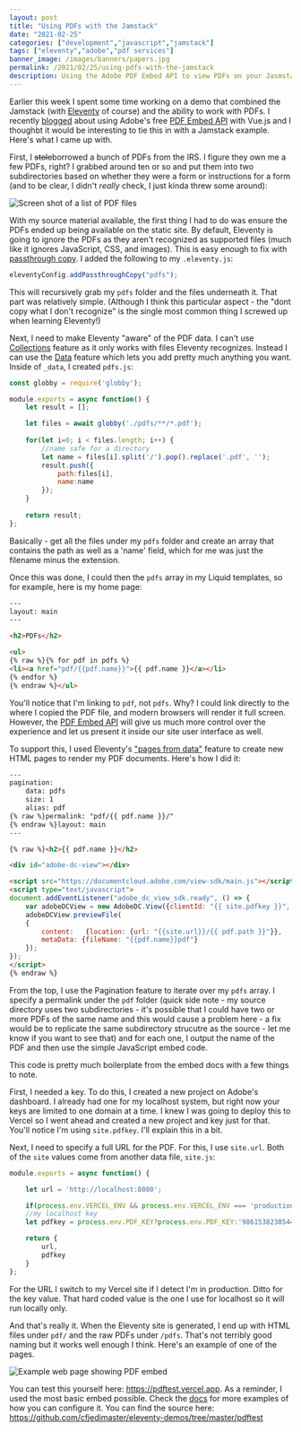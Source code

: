```yaml
---
layout: post
title: "Using PDFs with the Jamstack"
date: "2021-02-25"
categories: ["development","javascript","jamstack"]
tags: ["eleventy","adobe","pdf services"]
banner_image: /images/banners/papers.jpg
permalink: /2021/02/25/using-pdfs-with-the-jamstack
description: Using the Adobe PDF Embed API to view PDFs on your Jasmstack site
---
```


Earlier this week I spent some time working on a demo that combined the Jamstack (with [Eleventy](https://www.11ty.dev/) of course) and the ability to work with PDFs. I recently [blogged](https://www.raymondcamden.com/2021/02/17/using-the-pdf-embed-api-with-vuejs) about using Adobe's free [PDF Embed API](https://www.adobe.io/apis/documentcloud/dcsdk/pdf-embed.html) with Vue.js and I thoughbt it would be interesting to tie this in with a Jamstack example. Here's what I came up with.

First, I <strike>stole</strike>borrowed a bunch of PDFs from the IRS. I figure they own me a few PDFs, right? I grabbed around ten or so and put them into two subdirectories based on whether they were a form or instructions for a form (and to be clear, I didn't *really* check, I just kinda threw some around):

<p>
<img data-src="https://static.raymondcamden.com/images/2021/02/pdfj1.jpg" alt="Screen shot of a list of PDF files" class="lazyload imgborder imgcenter">
</p>

With my source material available, the first thing I had to do was ensure the PDFs ended up being available on the static site. By default, Eleventy is going to ignore the PDFs as they aren't recognized as supported files (much like it ignores JavaScript, CSS, and images). This is easy enough to fix with [passthrough copy](https://www.11ty.dev/docs/copy/). I added the following to my `.eleventy.js`:

```js
eleventyConfig.addPassthroughCopy("pdfs");
```

This will recursively grab my `pdfs` folder and the files underneath it. That part was relatively simple. (Although I think this particular aspect - the "dont copy what I don't recognize" is the single most common thing I screwed up when learning Eleventy!) 

Next, I need to make Eleventy "aware" of the PDF data. I can't use [Collections](https://www.11ty.dev/docs/collections/) feature as it only works with files Eleventy recognizes. Instead I can use the [Data](https://www.11ty.dev/docs/data/) feature which lets you add pretty much anything you want. Inside of `_data`, I created `pdfs.js`:

```js
const globby = require('globby');

module.exports = async function() {
	let result = [];

	let files = await globby('./pdfs/**/*.pdf');
	
	for(let i=0; i < files.length; i++) {
		//name safe for a directory
		let name = files[i].split('/').pop().replace('.pdf', '');
		result.push({
			path:files[i],
			name:name
		});
	}
	
	return result;
};
```

Basically - get all the files under my `pdfs` folder and create an array that contains the path as well as a 'name' field, which for me was just the filename minus the extension. 

Once this was done, I could then the `pdfs` array in my Liquid templates, so for example, here is my home page:

```html
---
layout: main
---

<h2>PDFs</h2>

<ul>
{% raw %}{% for pdf in pdfs %}
<li><a href="pdf/{{pdf.name}}">{{ pdf.name }}</a></li>
{% endfor %}
{% endraw %}</ul>
```

You'll notice that I'm linking to `pdf`, not `pdfs`. Why? I could link directly to the where I copied the PDF file, and modern browsers will render it full screen. However, the [PDF Embed API](https://www.adobe.io/apis/documentcloud/dcsdk/pdf-embed.html) will give us much more control over the experience and let us present it inside our site user interface as well. 

To support this, I used Eleventy's ["pages from data"](https://www.11ty.dev/docs/pages-from-data/) feature to create new HTML pages to render my PDF documents. Here's how I did it:

```html
---
pagination:
    data: pdfs
    size: 1
    alias: pdf
{% raw %}permalink: "pdf/{{ pdf.name }}/"
{% endraw %}layout: main
---

{% raw %}<h2>{{ pdf.name }}</h2>

<div id="adobe-dc-view"></div>

<script src="https://documentcloud.adobe.com/view-sdk/main.js"></script>
<script type="text/javascript">
document.addEventListener("adobe_dc_view_sdk.ready", () => {
	var adobeDCView = new AdobeDC.View({clientId: "{{ site.pdfkey }}", divId: "adobe-dc-view"});
	adobeDCView.previewFile(
	{
		content:   {location: {url: "{{site.url}}/{{ pdf.path }}"}},
		metaData: {fileName: "{{pdf.name}}pdf"}
	});
});
</script>
{% endraw %}
```

From the top, I use the Pagination feature to iterate over my `pdfs` array. I specify a permalink under the `pdf` folder (quick side note - my source directory uses two subdirectories - it's possible that I could have two or more PDFs of the same name and this would cause a problem here - a fix would be to replicate the same subdirectory strucutre as the source - let me know if you want to see that) and for each one, I output the name of the PDF and then use the simple JavaScript embed code. 

This code is pretty much boilerplate from the embed docs with a few things to note.

First, I needed a key. To do this, I created a new project on Adobe's dashboard. I already had one for my localhost system, but right now your keys are limited to one domain at a time. I knew I was going to deploy this to Vercel so I went ahead and created a new project and key just for that. You'll notice I'm using `site.pdfkey`. I'll explain this in a bit. 

Next, I need to specify a full URL for the PDF. For this, I use `site.url`. Both of the `site` values come from another data file, `site.js`:

```js
module.exports = async function() {

	let url = 'http://localhost:8080';

	if(process.env.VERCEL_ENV && process.env.VERCEL_ENV === 'production') url = 'https://pdftest.vercel.app'
	//my localhost key
	let pdfkey = process.env.PDF_KEY?process.env.PDF_KEY:'9861538238544ff39d37c6841344b78d'

	return {
		url,
		pdfkey
	}
};
```

For the URL I switch to my Vercel site if I detect I'm in production. Ditto for the key value. That hard coded value is the one I use for localhost so it will run locally only. 

And that's really it. When the Eleventy site is generated, I end up with HTML files under `pdf/` and the raw PDFs under `/pdfs`. That's not terribly good naming but it works well enough I think. Here's an example of one of the pages.

<p>
<img data-src="https://static.raymondcamden.com/images/2021/02/pdfj2.jpg" alt="Example web page showing PDF embed" class="lazyload imgborder imgcenter">
</p>

You can test this yourself here: <https://pdftest.vercel.app>. As a reminder, I used the most basic embed possible. Check the [docs](https://www.adobe.io/apis/documentcloud/dcsdk/docs.html?view=view) for more examples of how you can configure it. You can find the source here: <https://github.com/cfjedimaster/eleventy-demos/tree/master/pdftest> 


